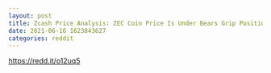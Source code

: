 ```yaml
--- 
layout: post 
title: Zcash Price Analysis: ZEC Coin Price Is Under Bears Grip Positionally 
date: 2021-06-16 1623843627 
categories: reddit 
--- 
```

https://redd.it/o12uq5
